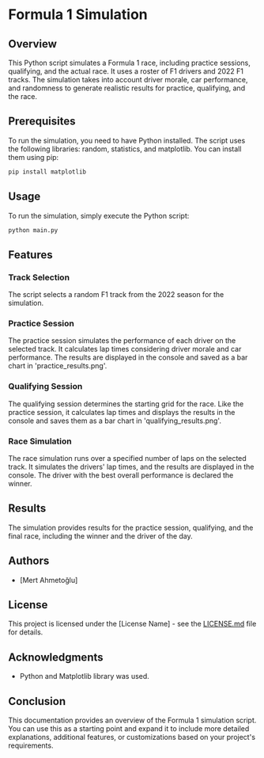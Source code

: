 # Formula 1 Simulation

## Overview

This Python script simulates a Formula 1 race, including practice sessions, qualifying, and the actual race. It uses a roster of F1 drivers and 2022 F1 tracks. The simulation takes into account driver morale, car performance, and randomness to generate realistic results for practice, qualifying, and the race.

## Prerequisites

To run the simulation, you need to have Python installed. The script uses the following libraries: random, statistics, and matplotlib. You can install them using pip:

```bash
pip install matplotlib
```

## Usage

To run the simulation, simply execute the Python script:

```bash
python main.py
```

## Features

### Track Selection

The script selects a random F1 track from the 2022 season for the simulation.

### Practice Session

The practice session simulates the performance of each driver on the selected track. It calculates lap times considering driver morale and car performance. The results are displayed in the console and saved as a bar chart in 'practice_results.png'.

### Qualifying Session

The qualifying session determines the starting grid for the race. Like the practice session, it calculates lap times and displays the results in the console and saves them as a bar chart in 'qualifying_results.png'.

### Race Simulation

The race simulation runs over a specified number of laps on the selected track. It simulates the drivers' lap times, and the results are displayed in the console. The driver with the best overall performance is declared the winner.

## Results

The simulation provides results for the practice session, qualifying, and the final race, including the winner and the driver of the day.

## Authors

- [Mert Ahmetoğlu]

## License

This project is licensed under the [License Name] - see the [LICENSE.md](https://github.com/asikLEMMY/formula1-simulation/blob/main/LICENSE) file for details.

## Acknowledgments

- Python and Matplotlib library was used.

## Conclusion

This documentation provides an overview of the Formula 1 simulation script. You can use this as a starting point and expand it to include more detailed explanations, additional features, or customizations based on your project's requirements.

